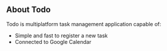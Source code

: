 ## About Todo

Todo is multiplatform task management application capable of:

- Simple and fast to register a new task
- Connected to Google Calendar
